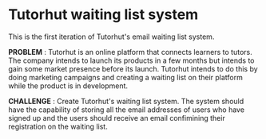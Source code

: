 # Tutorhut waiting list system
This is the first iteration of Tutorhut's email waiting list system.

**PROBLEM** : Tutorhut is an online platform that connects learners to tutors. The company intends to launch its products in a few months but intends to gain some market presence before its launch. Tutorhut intends to do this by doing marketing campaigns and creating a waiting list on their platform while the product is in development.

**CHALLENGE** : Create Tutorhut's waiting list system. The system should have the capability of storing all the email addresses of users who have signed up and the users should receive an email confimining their registration on the waiting list.

